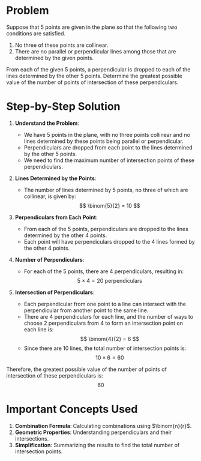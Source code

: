 # Problem
Suppose that 5 points are given in the plane so that the following two conditions are satisfied. 
1. No three of these points are collinear. 
2. There are no parallel or perpendicular lines among those that are determined by the given points. 

From each of the given 5 points, a perpendicular is dropped to each of the lines determined by the other 5 points. Determine the greatest possible value of the number of points of intersection of these perpendiculars.

# Step-by-Step Solution

1. **Understand the Problem**:
    - We have 5 points in the plane, with no three points collinear and no lines determined by these points being parallel or perpendicular.
    - Perpendiculars are dropped from each point to the lines determined by the other 5 points.
    - We need to find the maximum number of intersection points of these perpendiculars.

2. **Lines Determined by the Points**:
    - The number of lines determined by 5 points, no three of which are collinear, is given by:
    $$
    \binom{5}{2} = 10
    $$

3. **Perpendiculars from Each Point**:
    - From each of the 5 points, perpendiculars are dropped to the lines determined by the other 4 points.
    - Each point will have perpendiculars dropped to the 4 lines formed by the other 4 points.

4. **Number of Perpendiculars**:
    - For each of the 5 points, there are 4 perpendiculars, resulting in:
    $$
    5 \times 4 = 20 \text{ perpendiculars}
    $$

5. **Intersection of Perpendiculars**:
    - Each perpendicular from one point to a line can intersect with the perpendicular from another point to the same line.
    - There are 4 perpendiculars for each line, and the number of ways to choose 2 perpendiculars from 4 to form an intersection point on each line is:
    $$
    \binom{4}{2} = 6
    $$
    - Since there are 10 lines, the total number of intersection points is:
    $$
    10 \times 6 = 60
    $$

Therefore, the greatest possible value of the number of points of intersection of these perpendiculars is:
$$
60
$$

# Important Concepts Used
1. **Combination Formula**: Calculating combinations using $\binom{n}{r}$.
2. **Geometric Properties**: Understanding perpendiculars and their intersections.
3. **Simplification**: Summarizing the results to find the total number of intersection points.

